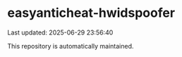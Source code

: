 # easyanticheat-hwidspoofer

Last updated: 2025-06-29 23:56:40

This repository is automatically maintained.
